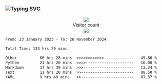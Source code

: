 ### <a href="https://git.io/typing-svg"><img src="https://readme-typing-svg.herokuapp.com?font=Fira+Code&pause=1000&width=435&lines=+Hi+%F0%9F%91%8B+There+is+Chenghow" alt="Typing SVG" /></a>
<p align="center"> 
  <img src="https://github-readme-stats.vercel.app/api?username=chenghow&show_icons=true"><br>
  Visitor count<br>
  <img src="https://profile-counter.glitch.me/chenghow/count.svg">
</p>

<!--START_SECTION:waka-->

```txt
From: 23 January 2023 - To: 26 November 2024

Total Time: 133 hrs 20 mins

Other          66 hrs 28 mins  >>>>>>>>>>>>-------------   49.86 %
Python         21 hrs 20 mins  >>>>---------------------   16.00 %
Markdown       17 hrs 39 mins  >>>----------------------   13.24 %
Text           11 hrs 20 mins  >>-----------------------   08.50 %
YAML           9 hrs 49 mins   >>-----------------------   07.37 %
```

<!--END_SECTION:waka-->
